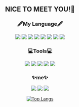  <!--
**chaeyoung1027/chaeyoung1027** is a ✨ _special_ ✨ repository because its `README.md` (this file) appears on your GitHub profile.

Here are some ideas to get you started:

- 🔭 I’m currently working on ...
- 🌱 I’m currently learning ...
- 👯 I’m looking to collaborate on ...
- 🤔 I’m looking for help with ...
- 💬 Ask me about ...
- 📫 How to reach me: ...
- 😄 Pronouns: ...
- ⚡ Fun fact: ...
-->
<div align="center">

## NICE TO MEET YOU!👋

 
### 🖋My Language🖋
 <img src="https://img.shields.io/badge/Java-007396?style=flat-square&logo=Java&logoColor=white"/></a>
  <img src="https://img.shields.io/badge/C-A8B9CC?style=flat-square&logo=C&logoColor=white"/>
  <img src="https://img.shields.io/badge/html-E34F26?style=flat-square&logo=html&logoColor=white"/>
  <img src="https://img.shields.io/badge/CSS-1572B6?style=flat-square&logo=CSS3&logoColor=white"/>
  <img src="https://img.shields.io/badge/C++-00599C?style=flat-square&logo=C++&logoColor=white"/>
  <img src="https://img.shields.io/badge/python-3776AB?style=flat-square&logo=python&logoColor=white"/>
  <img src="https://img.shields.io/badge/MySQL-4479A1?style=flat-square&logo=MySQL&logoColor=white"/>
  <img src="https://img.shields.io/badge/Kotlin-7F52FF?style=flat-square&logo=Kotlin&logoColor=white"/>

### 💻Tools💻
<p>
  <img src="https://img.shields.io/badge/Eclipse-2C2255?style=flat-square&logo=Eclipse&logoColor=white"/>
  <img src="https://img.shields.io/badge/Visual Studio-5C2D91?style=flat-square&logo=Visual Studio&logoColor=white"/>
  <img src="https://img.shields.io/badge/Visual Studio Code-007ACC?style=flat-square&logo=Visual Studio Code&logoColor=white"/>
  <img src="https://img.shields.io/badge/PyCharm-000000?style=flat-square&logo=PyCharm&logoColor=white"/>
  <img src="https://img.shields.io/badge/Android Studio-3DDC84?style=flat-square&logo=Android Studio&logoColor=white"/>
  

### ✨me✨
  <a href="https://www.instagram.com/176oxm/" target="_blank"><img src="https://img.shields.io/badge/Instagram-E4405F?style=flat-square&logo=Instagram&logoColor=white"/></a>
  <a href="https://https://velog.io/@chaeyoung/" target="_blank"><img src="https://img.shields.io/badge/Velog-20C997?style=flat-square&logo=Instagram&logoColor=white"/></a>
   <a href="https://https://github.com/chaeyoung1027/" target="_blank"><img src="https://img.shields.io/badge/GitHub-181717?style=flat-square&logo=GitHub&logoColor=white"/></a>
  
  
[![Top Langs](https://github-readme-stats.vercel.app/api/top-langs/?username=chaeyoung1027&layout=compact)](https://github.com/chaeyoung1027/github-readme-stats)

   </div>
